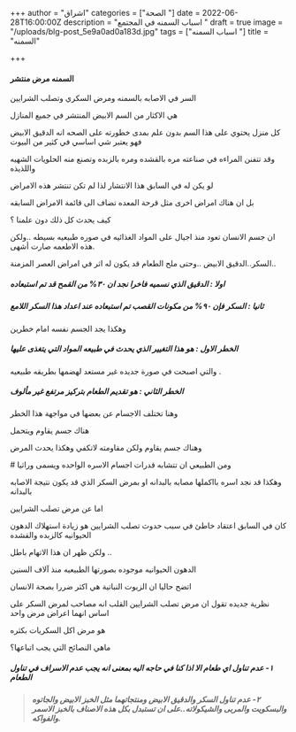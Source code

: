 +++
author = "اشراق"
categories = ["الصحة "]
date = 2022-06-28T16:00:00Z
description = "اسباب السمنه في المجتمع "
draft = true
image = "/uploads/blg-post_5e9a0ad0a183d.jpg"
tags = ["اسباب السمنه "]
title = "السمنه"

+++
#### السمنه مرض منتشر

السر في الاصابه بالسمنه ومرض السكري وتصلب الشرايين

هي الاكثار من السم الابيض المنتشر في جميع المنازل

كل منزل يحتوي على هذا السم بدون علم بمدى خطورته على الصحه انه الدقيق الابيض فهو يعتبر شي اساسي في كثير من البيوت

وقد تتفنن المراءه في صناعته مره بالقشده ومره بالزبده وتصنع منه الحلويات الشهيه واللذيذه

لو يكن له في السابق هذا الانتشار لذا لم تكن تنتشر هذه الامراض

بل ان هناك امراض اخرى مثل قرحة المعده تضاف الى قائمة الامراض السابقه

كيف يحدث كل ذلك دون علمنا ؟

ان جسم الانسان تعود منذ اجيال على المواد الغذائيه في صوره طبيعيه بسيطه ..ولكن هذه الاطعمه صارت أشهى.

السكر..الدقيق الابيض ..وحتى ملح الطعام قد يكون له اثر في امراض العصر المزمنة..

##### اولا : الدقيق الذي نسميه فاخرا نجد ان ٣٠% من القمح قد تم استبعاده

##### ثانيا : السكر فإن ٩٠% من مكونات القصب تم استبعاده عند اعداد هذا السكر اللامع

وهكذا يجد الجسم نفسه امام خطرين

##### الخطر الاول : هو هذا التغيير الذي يحدث في طبيعه المواد التي يتغذى عليها

والتي اصبحت في صورة جديده غير مستعد لهضمها بطريقه طبيعيه .

##### الخطر الثاني : هو تقديم الطعام بتركيز مرتفع غير مألوف

وهنا تختلف الاجسام عن بعضها في مواجهة هذا الخطر

هناك جسم يقاوم ويتحمل

وهناك جسم يقاوم ولكن مقاومته لاتكفي وهكذا يحدث المرض

\# ومن الطبيعي ان تتشابه قدرات اجسام الاسره الواحده ويسمى وراثيا

وهكذا قد نجد اسره بااكملها مصابه بالبدانه او بمرض السكر الذي قد يكون نتيجة الاصابه بالبدانه

اما عن مرض تصلب الشرايين

كان في السابق اعتقاد خاطئ في سبب حدوث تصلب الشرايين هو زيادة استهلاك الدهون الحيوانيه كالزبده والقشده

ولكن ظهر ان هذا الاتهام باطل  ..

الدهون الحيوانيه موجوده بصورتها الطبيعيه منذ آلاف السنين

اتضح حاليا ان الزيوت النباتية هي اكثر ضررا بصحة الانسان

نظرية جديده تقول ان مرض تصلب الشرايين القلب انه مصاحب لمرض السكر على اساس انهما اعراض مرض واحد

هو مرض اكل السكريات بكثره

ماهي النصائح التي يجب اتباعها؟

##### ١- عدم تناول اي طعام الا اذا كنا في حاجه اليه بمعنى انه يجب عدم الاسراف في تناول الطعام

> ##### ٢- عدم تناول السكر والدقيق الابيض ومنتجاتهما مثل الخبز الابيض والجاتوه والبسكويت والمربى والشيكولاته..على ان تستبدل بكل هذه الاصناف بالخبز الاسمر والفواكه.
